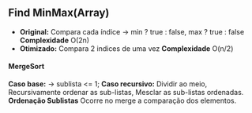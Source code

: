 ## Find MinMax(Array)
- **Original:**
	Compara cada índice -> min ? true : false, max ? true : false
	**Complexidade** O(2n)
- **Otimizado:**
	Compara 2 indices de uma vez
	**Complexidade** O(n/2)
#### MergeSort
**Caso base:**
	-> sublista <= 1;
**Caso recursivo:**
	Dividir ao meio,
	Recursivamente ordenar as sub-listas,
	Mesclar as sub-listas ordenadas.
**Ordenação Sublistas**
	Ocorre no merge a comparação dos elementos.